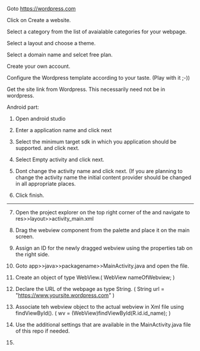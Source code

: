 Goto https://wordpress.com

Click on Create a website.

Select a category from the list of avaialable categories for your webpage.

Select a layout and choose a theme.

Select a domain name and selcet free plan.

Create your own account.

Configure the Wordpress template according to your taste. (Play with it ;-))

Get the site link from Wordpress. This necessarily need not be in wordpress. 

Android part:

1. Open android studio

2. Enter a application name and click next

3. Select the minimum target sdk in which you application should be supported. and click next.

4. Select Empty activity and click next.

5. Dont change the activity name and click next. (If you are planning to change the activity name the initial content provider should be changed in all appropriate places. 

6. Click finish. 
**********************************************************************************
7. Open the project explorer on the top right corner of the and navigate to res>>layout>>activity_main.xml

8. Drag the webview component from the palette and place it on the main screen. 

9. Assign an ID for the newly dragged webview using the properties tab on the right side. 

10. Goto app>>java>>packagename>>MainActivity.java and open the file.

11. Create an object of type WebView.( WebView nameOfWebview; )

12. Declare the URL of the webpage as type String. ( String url = "https://www.yoursite.wordpress.com" )

13. Associate teh webview object to the actual webview in Xml file using findViewById(). ( wv = (WebView)findViewById(R.id.id_name); )

14. Use the additional settings that are available in the MainActivity.java file of this repo if needed. 

15. 
